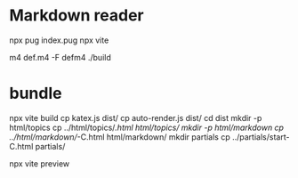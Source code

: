 # Markdown reader

npx pug index.pug
npx vite

m4 def.m4 -F defm4
./build

# bundle

npx vite build
cp katex.js dist/
cp auto-render.js dist/
cd dist
mkdir -p html/topics
cp ../html/topics/*.html html/topics/
mkdir -p html/markdown
cp ../html/markdown/*-C.html html/markdown/
mkdir partials
cp ../partials/start-C.html partials/

npx vite preview

